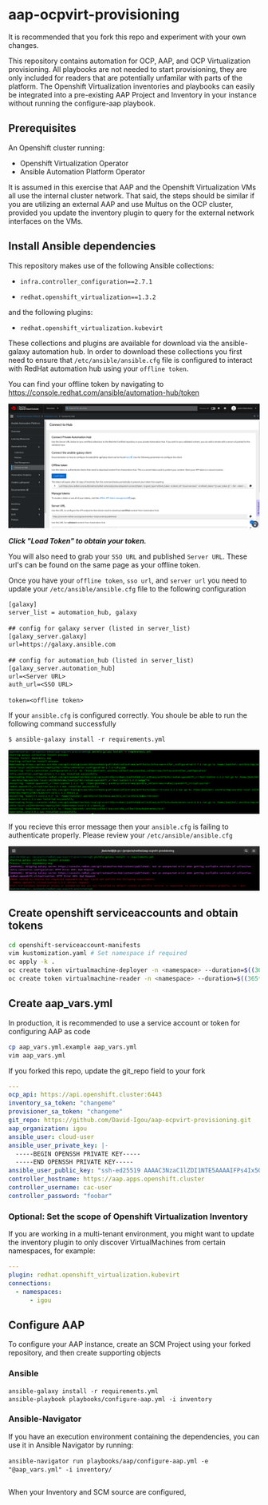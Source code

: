 # aap-ocpvirt-provisioning

It is recommended that you fork this repo and experiment with your own changes.

This repository contains automation for OCP, AAP, and OCP Virtualization provisioning. All playbooks are not needed to start provisioning, they are only included for readers that are potentially unfamilar with parts of the platform. The Openshift Virtualization inventories and playbooks can easily be integrated into a pre-existing AAP Project and Inventory in your instance without running the configure-aap playbook.

## Prerequisites

An Openshift cluster running:

* Openshift Virtualization Operator
* Ansible Automation Platform Operator

It is assumed in this exercise that AAP and the Openshift Virtualization VMs all use the internal cluster network. That said, the steps should be similar if you are utilizing an external AAP and use Multus on the OCP cluster, provided you update the inventory plugin to query for the external network interfaces on the VMs.

## Install Ansible dependencies

This repository makes use of the following Ansible collections:

- `infra.controller_configuration==2.7.1`

- `redhat.openshift_virtualization==1.3.2`

and the following plugins:

- `redhat.openshift_virtualization.kubevirt`

These collections and plugins are available for download via the ansible-galaxy automation hub. In order to download these collections you first need to ensure that `/etc/ansible/ansible.cfg` file is configured to interact with RedHat automation hub using your `offline token`.

You can find your offline token by navigating to https://console.redhat.com/ansible/automation-hub/token

![](./docs/pics/token_url.png)

**_Click "Load Token" to obtain your token._**

You will also need to grab your `SSO URL` and published `Server URL`. These url's can be found on the same page as your offline token.


Once you have your `offline token`, `sso url`, and `server url` you need to update your `/etc/ansible/ansible.cfg` file to the following configuration

    [galaxy]
    server_list = automation_hub, galaxy

    ## config for galaxy server (listed in server_list)
    [galaxy_server.galaxy]
    url=https://galaxy.ansible.com

    ## config for automation_hub (listed in server_list)
    [galaxy_server.automation_hub]
    url=<Server URL>
    auth_url=<SSO URL>

    token=<offline token>


If your `ansible.cfg` is configured correctly. You shoule be able to run the following command successfully

    $ ansible-galaxy install -r requirements.yml

![](./docs/pics/successful_install.png)

If you recieve this error message then your `ansible.cfg` is failing to authenticate properly. Please review your `/etc/ansible/ansible.cfg` 

![](./docs/pics/failed_install.png)

## Create openshift serviceaccounts and obtain tokens

```bash
cd openshift-serviceaccount-manifests
vim kustomization.yaml # Set namespace if required
oc apply -k .
oc create token virtualmachine-deployer -n <namespace> --duration=$((365*24))h
oc create token virtualmachine-reader -n <namespace> --duration=$((365*24))h
```

## Create aap_vars.yml

In production, it is recommended to use a service account or token for configuring AAP as code

```bash
cp aap_vars.yml.example aap_vars.yml
vim aap_vars.yml
```

If you forked this repo, update the git_repo field to your fork

```yaml
---
ocp_api: https://api.openshift.cluster:6443
inventory_sa_token: "changeme"
provisioner_sa_token: "changeme"
git_repo: https://github.com/David-Igou/aap-ocpvirt-provisioning.git
aap_organization: igou
ansible_user: cloud-user
ansible_user_private_key: |-
  -----BEGIN OPENSSH PRIVATE KEY-----
  -----END OPENSSH PRIVATE KEY-----
ansible_user_public_key: "ssh-ed25519 AAAAC3NzaC1lZDI1NTE5AAAAIFPs4Ix5OQSAQnC/TLjxVGyzX+1ClHpWE2+6sT6ufVGR"
controller_hostname: https://aap.apps.openshift.cluster
controller_username: cac-user
controller_password: "foobar"
```

### Optional: Set the scope of Openshift Virtualization Inventory

If you are working in a multi-tenant environment, you might want to update the inventory plugin to only discover VirtualMachines from certain namespaces, for example:

```yaml
---
plugin: redhat.openshift_virtualization.kubevirt
connections:
  - namespaces:
      - igou
```

## Configure AAP

To configure your AAP instance, create an SCM Project using your forked repository, and then create supporting objects

<Table of objects and values will go here>



### Ansible

```
ansible-galaxy install -r requirements.yml
ansible-playbook playbooks/configure-aap.yml -i inventory
```

### Ansible-Navigator

If you have an execution environment containing the dependencies, you can use it in Ansible Navigator by running:

`ansible-navigator run playbooks/aap/configure-aap.yml -e "@aap_vars.yml" -i inventory/`

##

When your Inventory and SCM source are configured,